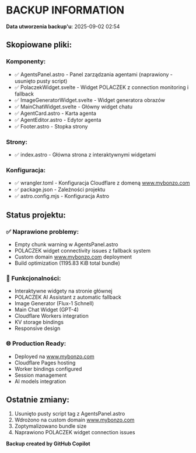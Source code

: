 # BACKUP INFORMATION

**Data utworzenia backup'u**: 2025-09-02 02:54

## Skopiowane pliki:

### Komponenty:
- ✅ AgentsPanel.astro - Panel zarządzania agentami (naprawiony - usunięto pusty script)
- ✅ PolaczekWidget.svelte - Widget POLACZEK z connection monitoring i fallback
- ✅ ImageGeneratorWidget.svelte - Widget generatora obrazów
- ✅ MainChatWidget.svelte - Główny widget chatu
- ✅ AgentCard.astro - Karta agenta
- ✅ AgentEditor.astro - Edytor agenta  
- ✅ Footer.astro - Stopka strony

### Strony:
- ✅ index.astro - Główna strona z interaktywnymi widgetami

### Konfiguracja:
- ✅ wrangler.toml - Konfiguracja Cloudflare z domeną www.mybonzo.com
- ✅ package.json - Zależności projektu
- ✅ astro.config.mjs - Konfiguracja Astro

## Status projektu:

### ✅ Naprawione problemy:
- Empty chunk warning w AgentsPanel.astro
- POLACZEK widget connectivity issues z fallback system
- Custom domain www.mybonzo.com deployment
- Build optimization (1195.83 KiB total bundle)

### 🚀 Funkcjonalności:
- Interaktywne widgety na stronie głównej
- POLACZEK AI Assistant z automatic fallback
- Image Generator (Flux-1 Schnell)
- Main Chat Widget (GPT-4)
- Cloudflare Workers integration
- KV storage bindings
- Responsive design

### 🌐 Production Ready:
- Deployed na www.mybonzo.com
- Cloudflare Pages hosting
- Worker bindings configured
- Session management
- AI models integration

## Ostatnie zmiany:
1. Usunięto pusty script tag z AgentsPanel.astro
2. Wdrożono na custom domain www.mybonzo.com  
3. Zoptymalizowano bundle size
4. Naprawiono POLACZEK widget connection issues

**Backup created by GitHub Copilot**
